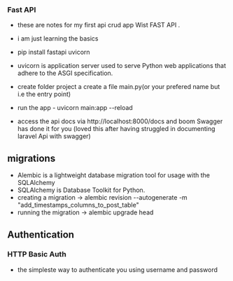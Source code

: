 ### Fast API 
- these are notes for my first api crud app Wist FAST API .
- i am just learning the basics

-  pip install fastapi uvicorn 
-  uvicorn is application server used to serve Python web applications that adhere to the ASGI specification.
-  create folder project a create a file main.py(or your prefered name but i.e the entry point) 
-  run the app - uvicorn main:app --reload 
-  access the api  docs via http://localhost:8000/docs and boom Swagger has done it for you (loved this after having     struggled in documenting laravel Api with swagger)



## migrations

- Alembic is a lightweight database migration tool for usage with the SQLAlchemy
- SQLAlchemy is Database Toolkit for Python.
- creating a migration ->  alembic revision --autogenerate -m "add_timestamps_columns_to_post_table"
- running the migration -> alembic upgrade head


## Authentication
### HTTP Basic Auth
- the simpleste way to authenticate you using username and password